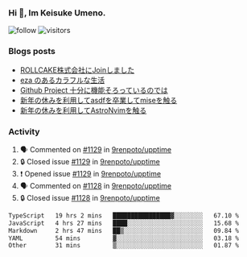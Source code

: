 ### Hi 👋, Im Keisuke Umeno.

<!--
**9renpoto/9renpoto** is a ✨ _special_ ✨ repository because its `README.md` (this file) appears on your GitHub profile.

Here are some ideas to get you started:

- 🔭 I’m currently working on ...
- 🌱 I’m currently learning ...
- 👯 I’m looking to collaborate on ...
- 🤔 I’m looking for help with ...
- 💬 Ask me about ...
- 📫 How to reach me: ...
- 😄 Pronouns: ...
- ⚡ Fun fact: ...
-->

![follow](https://img.shields.io/github/followers/9renpoto?label=Follow&style=social)
![visitors](https://komarev.com/ghpvc/?username=9renpoto&label=Profile%20views&color=0e75b6&style=flat)

### Blogs posts

<!-- BLOG-POST-LIST:START -->
- [ROLLCAKE株式会社にJoinしました](https://9renpoto.win/entry/2024/02/11/join)
- [eza のあるカラフルな生活](https://9renpoto.win/entry/2024/02/01/eza)
- [Github Project 十分に機能そろっているのでは](https://9renpoto.win/entry/2024/01/14/gh-projects)
- [新年の休みを利用してasdfを卒業してmiseを触る](https://9renpoto.win/entry/2024/01/07/mise)
- [新年の休みを利用してAstroNvimを触る](https://9renpoto.win/entry/2024/01/03/new-year-holidays)
<!-- BLOG-POST-LIST:END -->

### Activity

<!--START_SECTION:activity-->
1. 🗣 Commented on [#1129](https://github.com/9renpoto/upptime/issues/1129#issuecomment-1949293950) in [9renpoto/upptime](https://github.com/9renpoto/upptime)
2. 🔒 Closed issue [#1129](https://github.com/9renpoto/upptime/issues/1129) in [9renpoto/upptime](https://github.com/9renpoto/upptime)
3. ❗ Opened issue [#1129](https://github.com/9renpoto/upptime/issues/1129) in [9renpoto/upptime](https://github.com/9renpoto/upptime)
4. 🗣 Commented on [#1128](https://github.com/9renpoto/upptime/issues/1128#issuecomment-1945499815) in [9renpoto/upptime](https://github.com/9renpoto/upptime)
5. 🔒 Closed issue [#1128](https://github.com/9renpoto/upptime/issues/1128) in [9renpoto/upptime](https://github.com/9renpoto/upptime)
<!--END_SECTION:activity-->

<!--START_SECTION:waka-->

```txt
TypeScript   19 hrs 2 mins   ████████████████▓░░░░░░░░   67.10 %
JavaScript   4 hrs 27 mins   ████░░░░░░░░░░░░░░░░░░░░░   15.68 %
Markdown     2 hrs 47 mins   ██▒░░░░░░░░░░░░░░░░░░░░░░   09.84 %
YAML         54 mins         ▓░░░░░░░░░░░░░░░░░░░░░░░░   03.18 %
Other        31 mins         ▒░░░░░░░░░░░░░░░░░░░░░░░░   01.87 %
```

<!--END_SECTION:waka-->
